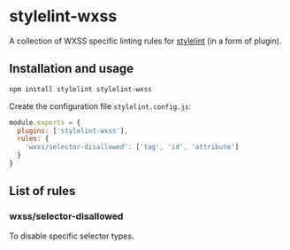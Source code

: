 # stylelint-wxss
A collection of WXSS specific linting rules for [stylelint](https://github.com/stylelint/stylelint) (in a form of plugin).

## Installation and usage

```bash
npm install stylelint stylelint-wxss

```

Create the configuration file `stylelint.config.js`:
```js
module.exports = {
  plugins: ['stylelint-wxss'],
  rules: {
    'wxss/selector-disallowed': ['tag', 'id', 'attribute']
  }
}

```

## List of rules

### wxss/selector-disallowed
To disable specific selector types.

